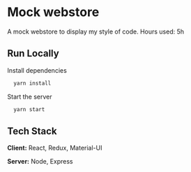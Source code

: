 # Mock webstore

A mock webstore to display my style of code.
Hours used: 5h

## Run Locally

Install dependencies

```bash
  yarn install
```

Start the server

```bash
  yarn start
```

## Tech Stack

**Client:** React, Redux, Material-UI

**Server:** Node, Express
